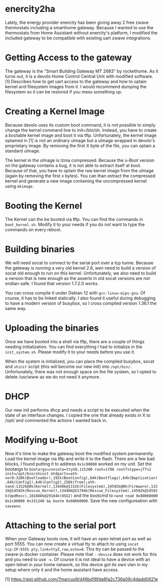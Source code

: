 # enercity2ha
Lately, the energy provider enercity has been giving away 2 free zwave
thermostats including a smarthome gateway.
Because I wanted to use the thermostats from Home Assistant without enercity's
platform, I modified the included gateway to be compatible with existing uart
zwave integrations.

# Getting Access to the gateway
The gateway is the "Smart Building Gateway MT 2683" by rockethome. As it turns
out, it is a devolo Home Control Central Unit with modified software.
[1] Describes how to get uart access to the gateway and how to optain kernel and
filesystem images from it.
I would recommend dumping the filesystem so it can be restored if you mess
something up.

# Creating  a Kernel Image
Because devolo uses its custom boot command, it is not possible to simply change
the kernel command line to init=/bin/sh. Instead, you have to create a bootable
kernel image and boot it via tftp.
Unfortunately, the kernel image optained in [1] is not an ordinary uImage but
a uImage wrapped in devolo's proprietary image. By removing the first X byte of
the file, you can optain a standard uImage.

The kernel in the uImage is lzma compressed. Because the u-Boot version on the
gateway contains a bug, it is not able to extract itself at boot. Because of
that, you have to optain the raw kernel image from the uImage (again by removing
the first x bytes). You can than extract the compressed kernel and generate a
new image containing the uncompressed kernel using `mkimage`.

# Booting the Kernel
The Kernel can the be booted via tftp. You can find the commands in
`boot_kernel.sh`. Modify it to your needs if you do not want to type the
commands on every reboot.

# Building binaries
We will need socat to connect to the serial port over a tcp tunne. Because the
gateway is running a very old kernel 2.6, wen need to build a version of socat
old enough to run on this kernel. Unfortunately, we also need to build a version
that is new enough as the asserts in old socat versions are not endian-safe.
I found that version 1.7.2.0 works.

You can cross compile it under Debian 12 with `gcc-linux-mips-gnu`. Of course,
it has to be linked statically.
I also found it useful during debugging to have a modern version of busybox, so
I cross compiled version 1.36.1 the same way.

# Uploading the binaries
Once we have booted into a shell via tftp, there are a couple of things needing
initialization.
You can find everything I had to initialize in the `init_system.sh`. Please modify
it to your needs before you use it.

When the system is initialized, you can place the compiled busybox, socat and
`shinit` script (this will become our new init) into `/opt/bin/`.
Unfortunately, there was not enough space on the file system, so I opted to
delete /usr/www as we do not need it anymore.

# DHCP
Our new init performs dhcp and needs a script to be executed when the state of
an interface changes. I copied the one that already exists in X to /opt/ and
commented the actions I wanted back in.

# Modifying u-Boot
Now it's time to make the gateway boot the modified system permanently.
Load the kernel image via tftp and write it to the flash. There are a few bad
blocks, I found putting it to address `0x1c80000` worked on my unit.
Set the bootargs to `bootargs=console=ttyS0,115200 root=1f08 rootfstype=jffs2 init=/opt/bin/shinit mtdparts=ath-nor0:320k(Bootloader),192k(BootConfig),64k(Bootflags),64k(Baptization),64k(Config1),64k(Config2),256k(free);ath-nand:1152k@0k(Kernel),13440k@1152k(Filesystem),14592k@0k(Firmware),1152k@14592k(Rescue_Kernel),13440k@15744k(Rescue_Filesystem),14592k@14592k(UpdResc),101888k@29184k(OSGI)`
and the bootcmd to `nand read 0x80060000 0x1c80000 0x331240 && bootm
0x80060000`.
Save the new configureation with `saveenv`.

# Attaching to the serial port
When your Gateway boots now, it will have an open telnet port as well as port
5555.
You can now create a virtual tty to attach to using `socat tcp:IP:5555
pty,link=ttyZ,raw,echo=0`. This tty can be passed to the zwave-js docker
container. Please note that `--device` does not work for this and you need to
use `-v`.
Of course it is not ideal to have a device with an open telnet in your home
network, so this device got its own vlan in my setup where only it and the home
assistant have access.

[1] https://gist.github.com/7marcus9/d46bd16fda8fa2c736a09c4dadd0621e
